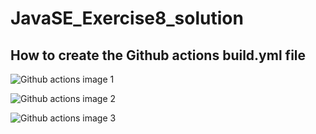 # JavaSE_Exercise8_solution

## How to create the Github actions build.yml file

![Github actions image 1](https://github.com/luiscoco/JavaSE_Exercise8_solution/assets/32194879/7a4e1211-2ef6-4ff9-a91a-d5a1f05b2f22)


![Github actions image 2](https://github.com/luiscoco/JavaSE_Exercise8_solution/assets/32194879/b731c0b4-3da8-4245-a795-9c3eb725ce80)


![Github actions image 3](https://github.com/luiscoco/JavaSE_Exercise8_solution/assets/32194879/51d033a2-3bc8-4098-80bb-997305d51d44)







